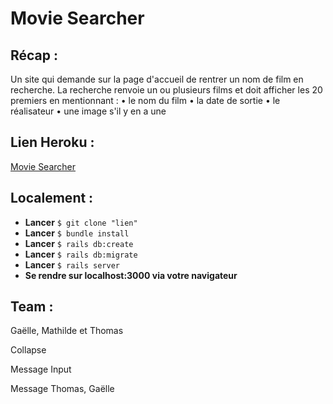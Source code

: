 # Movie Searcher



## Récap :

Un site qui demande sur la page d'accueil de rentrer un nom de film en recherche. La recherche renvoie un ou plusieurs films et doit afficher les 20 premiers en mentionnant :
• le nom du film
• la date de sortie
• le réalisateur
• une image s'il y en a une

## Lien Heroku :

[Movie Searcher](lien)

## Localement :

* **Lancer** `$ git clone "lien"`
* **Lancer** `$ bundle install`
* **Lancer** `$ rails db:create`
* **Lancer** `$ rails db:migrate`
* **Lancer** `$ rails server`
* **Se rendre sur localhost:3000 via votre navigateur**

## Team :

Gaëlle, Mathilde et Thomas



Collapse 

Message Input

Message Thomas, Gaëlle
